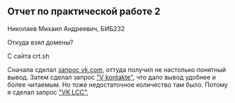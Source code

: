 ## Отчет по практической работе 2
Николаев Михаил Андреевич, БИБ232

Откуда взял домены?

С сайта crt.sh

Сначала сделал [запрос vk.com](https://crt.sh/?q=vk.com), оттуда получил не настолько понятный вывод. Затем сделал запрос ["V kontakte"](https://crt.sh/?q=V+kontakte), что дало вывод удобнее и более читаемым. Но тоже
недостаточное количество там было. Потому я сделал запрос ["VK LCC"](https://crt.sh/?q=VK+LLC), 



